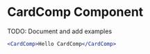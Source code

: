 # CardComp Component

TODO: Document and add examples

```jsx
<CardComp>Hello CardComp</CardComp>
```
